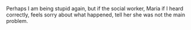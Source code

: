 Perhaps I am being stupid again, but if the social worker, Maria if I heard correctly, feels sorry about what happened, tell her she was not the main problem.
